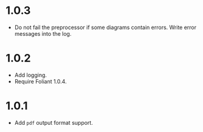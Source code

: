 # 1.0.3

-   Do not fail the preprocessor if some diagrams contain errors. Write error messages into the log.

# 1.0.2

-   Add logging.
-   Require Foliant 1.0.4.

# 1.0.1

-   Add `pdf` output format support.
